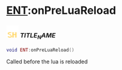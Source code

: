 # [ENT](../ent/README.md):onPreLuaReload

### <img src="../../.gitbook/assets/shared.png" width="32" height="32" /> $TITLE_NAME$

```lua
void ENT:onPreLuaReload()
```

Called before the lua is reloaded<br>
